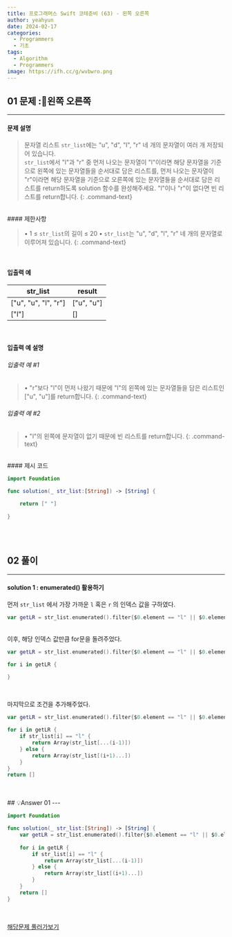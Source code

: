 ```yaml
---
title: 프로그래머스 Swift 코테준비 (63) - 왼쪽 오른쪽
author: yeahyun
date: 2024-02-17
categories:
  - Programmers
  - 기초
tags:
  - Algorithm
  - Programmers
image: https://ifh.cc/g/wvbwro.png
---
```

## 01 문제 :왼쪽 오른쪽
---
#### 문제 설명

>문자열 리스트 `str_list`에는 "u", "d", "l", "r" 네 개의 문자열이 여러 개 저장되어 있습니다.   
>`str_list`에서 "l"과 "r" 중 먼저 나오는 문자열이 "l"이라면 해당 문자열을 기준으로 왼쪽에 있는 문자열들을 순서대로 담은 리스트를, 먼저 나오는 문자열이 "r"이라면 해당 문자열을 기준으로 오른쪽에 있는 문자열들을 순서대로 담은 리스트를 return하도록 solution 함수를 완성해주세요. "l"이나 "r"이 없다면 빈 리스트를 return합니다.
{: .command-text}

<BR>
#### 제한사항

>• 1 ≤ `str_list`의 길이 ≤ 20
>• `str_list`는 "u", "d", "l", "r" 네 개의 문자열로 이루어져 있습니다.
{: .command-text}
<BR>

#### 입출력 예

|str_list|result|
|---|---|
|["u", "u", "l", "r"]|["u", "u"]|
|["l"]|[]|

<BR>

#### 입출력 예 설명

###### 입출력 예 #1

>• "r"보다 "l"이 먼저 나왔기 때문에 "l"의 왼쪽에 있는 문자열들을 담은 리스트인 ["u", "u"]를 return합니다.
{: .command-text}

###### 입출력 예 #2

>• "l"의 왼쪽에 문자열이 없기 때문에 빈 리스트를 return합니다.
{: .command-text}



<br>
#### 제시 코드

```swift
import Foundation

func solution(_ str_list:[String]) -> [String] {
    
	return [" "]
    
}
```

<br>
<br>

## 02 풀이 
---

#### solution 1 : enumerated() 활용하기

먼저 `str_list` 에서 가장 가까운 `l` 혹은 `r` 의 인덱스 값을 구하였다.

```swift
var getLR = str_list.enumerated().filter{$0.element == "l" || $0.element == "r"}.map{$0.offset}
```

<br>
이후, 해당 인덱스 값만큼 for문을 돌려주었다.

```swift
var getLR = str_list.enumerated().filter{$0.element == "l" || $0.element == "r"}.map{$0.offset}

for i in getLR {

}
```

<br>

마지막으로 조건을 추가해주었다.
```swift
var getLR = str_list.enumerated().filter{$0.element == "l" || $0.element == "r"}.map{$0.offset}

for i in getLR {
	if str_list[i] == "l" {
		return Array(str_list[...(i-1)])
	} else {
		return Array(str_list[(i+1)...])
	}
}
return []
```

<br>


<br>
## 💡Answer 01
---

```swift
import Foundation

func solution(_ str_list:[String]) -> [String] {
    var getLR = str_list.enumerated().filter{$0.element == "l" || $0.element == "r"}.map{$0.offset}
    
    for i in getLR {
        if str_list[i] == "l" {
            return Array(str_list[...(i-1)])
        } else {
            return Array(str_list[(i+1)...])
        }
    }
    return []
}
```

<br>

[해당문제 풀러가보기](https://school.programmers.co.kr/learn/courses/30/lessons/181890)